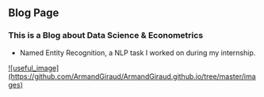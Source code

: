## Blog Page

### This is a Blog about Data Science & Econometrics

- Named Entity Recognition, a NLP task I worked on during my internship.

<a href = "ner">
![useful_image](https://github.com/ArmandGiraud/ArmandGiraud.github.io/tree/master/images)
<a/>
